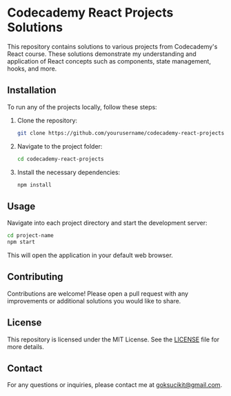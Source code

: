 
# Codecademy React Projects Solutions

This repository contains solutions to various projects from Codecademy's React course. These solutions demonstrate my understanding and application of React concepts such as components, state management, hooks, and more.

## Installation

To run any of the projects locally, follow these steps:

1. Clone the repository:
   ```bash
   git clone https://github.com/yourusername/codecademy-react-projects.git
   ```
2. Navigate to the project folder:
   ```bash
   cd codecademy-react-projects
   ```
3. Install the necessary dependencies:
   ```bash
   npm install
   ```

## Usage

Navigate into each project directory and start the development server:

```bash
cd project-name
npm start
```

This will open the application in your default web browser.

## Contributing

Contributions are welcome! Please open a pull request with any improvements or additional solutions you would like to share.

## License

This repository is licensed under the MIT License. See the [LICENSE](LICENSE) file for more details.

## Contact

For any questions or inquiries, please contact me at [goksucikit@gmail.com](mailto:goksucikit@gmail.com).
